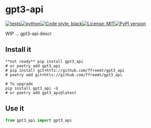 # gpt3-api
[![tests](https://github.com/ffreemt/gpt3-api/actions/workflows/routine-tests.yml/badge.svg)](https://github.com/ffreemt/gpt3-api/actions)[![python](https://img.shields.io/static/v1?label=python+&message=3.7%2B&color=blue)](https://img.shields.io/static/v1?label=python+&message=3.7%2B&color=blue)[![Code style: black](https://img.shields.io/badge/code%20style-black-000000.svg)](https://github.com/psf/black)[![License: MIT](https://img.shields.io/badge/License-MIT-yellow.svg)](https://opensource.org/licenses/MIT)[![PyPI version](https://badge.fury.io/py/gpt3_api.svg)](https://badge.fury.io/py/gpt3_api)

WIP ... gpt3-api descr

## Install it

```shell
**not ready** pip install gpt3_api
# or poetry add gpt3_api
# pip install git+htts://github.com/ffreemt/gpt3_api
# poetry add git+htts://github.com/ffreemt/gpt3_api

# To upgrade
pip install gpt3_api -U
# or poetry add gpt3_api@latest
```

## Use it
```python
from gpt3_api import gpt3_api

```
